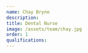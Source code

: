 ```yaml
---
name: Chay Bryne
description:
title: Dental Nurse
image: /assets/team/chay.jpg
order: 1
qualifications:
---
```

